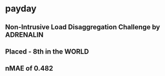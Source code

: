 # payday
## Non-Intrusive Load Disaggregation Challenge by ADRENALIN
## Placed - 8th in the WORLD
## nMAE of 0.482 
